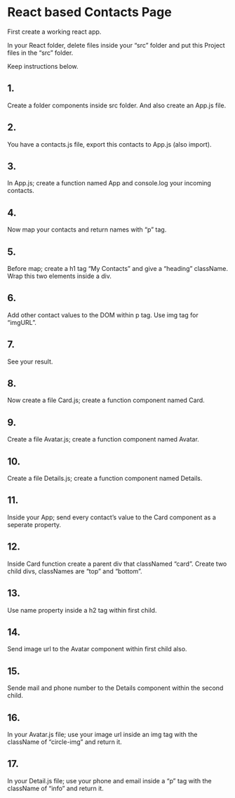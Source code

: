 # React based Contacts Page

First create a working react app.

In your React folder, delete files inside your “src” folder and put this Project files in the “src” folder.

Keep instructions below.

## 1.
Create a folder components inside src folder. And also create an App.js file. 

## 2.
You have a contacts.js file, export this contacts to App.js (also import). 

## 3.
In App.js; create a function named App and console.log your incoming contacts.

## 4.
Now map your contacts and return names with “p” tag.

## 5.
Before map; create a h1 tag “My Contacts” and give a “heading” className. Wrap this two elements inside a div.

## 6.
Add other contact values to the DOM within p tag. Use img tag for “imgURL”.

## 7.
See your result.

## 8.
Now create a file Card.js; create a function component named Card. 

## 9.
Create a file Avatar.js; create a function component named Avatar. 

## 10.
Create a file Details.js; create a function component named Details. 

## 11.
Inside your App; send every contact’s value to the Card component as a seperate property. 

## 12.
Inside Card function create a parent div that classNamed “card”. Create two child divs, classNames are “top” and “bottom”.

## 13.
Use name property inside a h2 tag within first child.

## 14.
Send image url to the Avatar component within first child also.

## 15.
Sende mail and phone number to the Details component within the second child.

## 16.
In your Avatar.js file; use your image url inside an img tag with the className of “circle-img” and return it. 

## 17.
In your Detail.js file; use your phone and email inside a “p” tag with the className of “info” and return it. 
